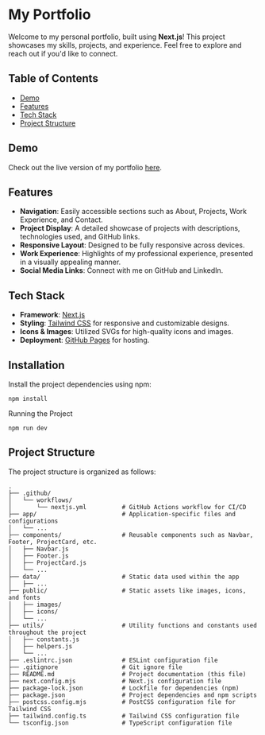 # My Portfolio

Welcome to my personal portfolio, built using **Next.js**! This project showcases my skills, projects, and experience. Feel free to explore and reach out if you'd like to connect.

## Table of Contents

- [Demo](#demo)
- [Features](#features)
- [Tech Stack](#tech-stack)
- [Project Structure](#project-structure)

## Demo

Check out the live version of my portfolio [here](https://owaisazmal.github.io/DevPortfolio/).

## Features

- **Navigation**: Easily accessible sections such as About, Projects, Work Experience, and Contact.
- **Project Display**: A detailed showcase of projects with descriptions, technologies used, and GitHub links.
- **Responsive Layout**: Designed to be fully responsive across devices.
- **Work Experience**: Highlights of my professional experience, presented in a visually appealing manner.
- **Social Media Links**: Connect with me on GitHub and LinkedIn.

## Tech Stack

- **Framework**: [Next.js](https://nextjs.org/)
- **Styling**: [Tailwind CSS](https://tailwindcss.com/) for responsive and customizable designs.
- **Icons & Images**: Utilized SVGs for high-quality icons and images.
- **Deployment**: [GitHub Pages](https://pages.github.com/) for hosting.

## Installation

Install the project dependencies using npm:

```plaintext
npm install
```

Running the Project
```plaintext
npm run dev
```

## Project Structure

The project structure is organized as follows:

```plaintext
.
├── .github/
│   └── workflows/
│       └── nextjs.yml          # GitHub Actions workflow for CI/CD
├── app/                        # Application-specific files and configurations
│   └── ...
├── components/                 # Reusable components such as Navbar, Footer, ProjectCard, etc.
│   ├── Navbar.js
│   ├── Footer.js
│   ├── ProjectCard.js
│   └── ...
├── data/                       # Static data used within the app
│   ├── ...
├── public/                     # Static assets like images, icons, and fonts
│   ├── images/
│   ├── icons/
│   └── ...
├── utils/                      # Utility functions and constants used throughout the project
│   ├── constants.js
│   ├── helpers.js
│   └── ...
├── .eslintrc.json              # ESLint configuration file
├── .gitignore                  # Git ignore file
├── README.md                   # Project documentation (this file)
├── next.config.mjs             # Next.js configuration file
├── package-lock.json           # Lockfile for dependencies (npm)
├── package.json                # Project dependencies and npm scripts
├── postcss.config.mjs          # PostCSS configuration file for Tailwind CSS
├── tailwind.config.ts          # Tailwind CSS configuration file
└── tsconfig.json               # TypeScript configuration file

